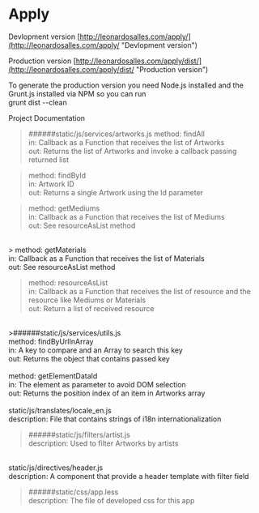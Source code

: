 Apply
=====

Devlopment version
[http://leonardosalles.com/apply/](http://leonardosalles.com/apply/ "Devlopment version")

Production version
[http://leonardosalles.com/apply/dist/](http://leonardosalles.com/apply/dist/ "Production version")

To generate the production version you need Node.js installed and the Grunt.js installed via NPM so you can run <br />
    grunt dist --clean


Project Documentation


>######static/js/services/artworks.js
  method: findAll<br />
  in: Callback as a Function that receives the list of Artworks<br />
  out: Returns the list of Artworks and invoke a callback passing returned list<br />
  
>  method: findById <br />
  in: Artwork ID <br />
  out: Returns a single Artwork using  the Id parameter<br />
  
>  method: getMediums<br />
  in: Callback as a Function that receives the list of Mediums<br />
  out: See resourceAsList method<br />
  <br />
>  method: getMaterials<br />
  in: Callback as a Function that receives the list of Materials<br />
  out: See resourceAsList method<br />

>  method: resourceAsList<br />
  in: Callback as a Function that receives the list of resource and the resource like Mediums or Materials<br />
  out: Return a list of received resource<br />
  <br />
>######static/js/services/utils.js<br />
  method: findByUrlInArray<br />
  in: A key to compare and an Array to search this key<br />
  out: Returns the object that contains passed key<br />
  <br />
  method: getElementDataId<br />
  in: The element as parameter to avoid DOM selection<br />
  out: Returns the position index of an item in Artworks array<br />
<br />
static/js/translates/locale_en.js<br />
  description: File that contains strings of i18n internationalization<br />
  
>######static/js/filters/artist.js<br />
  description: Used to filter Artworks by artists<br />
  <br />
static/js/directives/header.js<br />
  description: A component that provide a header template with filter field<br />
  
>######static/css/app.less<br />
  description: The file of developed css for this app<br />
  

